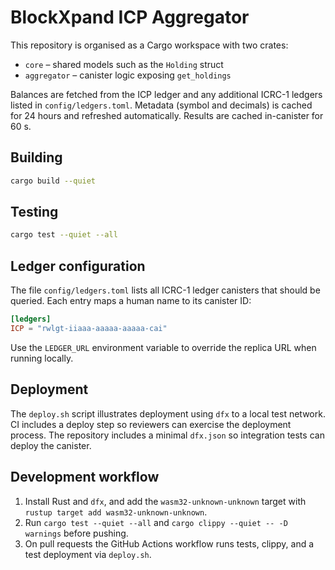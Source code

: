 # BlockXpand ICP Aggregator

This repository is organised as a Cargo workspace with two crates:

- `core` – shared models such as the `Holding` struct
- `aggregator` – canister logic exposing `get_holdings`

Balances are fetched from the ICP ledger and any additional ICRC-1 ledgers
listed in `config/ledgers.toml`. Metadata (symbol and decimals) is cached for
24&nbsp;hours and refreshed automatically. Results are cached in-canister for
60&nbsp;s.

## Building

```bash
cargo build --quiet
```

## Testing

```bash
cargo test --quiet --all
```

## Ledger configuration

The file `config/ledgers.toml` lists all ICRC-1 ledger canisters that should be
queried. Each entry maps a human name to its canister ID:

```toml
[ledgers]
ICP = "rwlgt-iiaaa-aaaaa-aaaaa-cai"
```

Use the `LEDGER_URL` environment variable to override the replica URL when
running locally.

## Deployment

The `deploy.sh` script illustrates deployment using `dfx` to a local test network.
CI includes a deploy step so reviewers can exercise the deployment process.
The repository includes a minimal `dfx.json` so integration tests can deploy the canister.

## Development workflow

1. Install Rust and `dfx`, and add the `wasm32-unknown-unknown` target with `rustup target add wasm32-unknown-unknown`.
2. Run `cargo test --quiet --all` and `cargo clippy --quiet -- -D warnings` before pushing.
3. On pull requests the GitHub Actions workflow runs tests, clippy, and a test
   deployment via `deploy.sh`.

